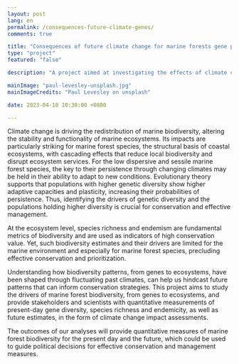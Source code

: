 ```yaml
---
layout: post
lang: en
permalink: /consequences-future-climate-genes/
comments: true

title: "Consequences of future climate change for marine forests gene pools"
type: "project"
featured: "false"

description: "A project aimed at investigating the effects of climate change on key marine forest species, such as kelp, fucoids and cold-water corals."

mainImage: "paul-levesley-unsplash.jpg"
mainImageCredits: "Paul Levesley on unsplash"

date: 2023-04-18 10:30:00 +0800

---
```


Climate change is driving the redistribution of marine biodiversity, altering the stability and functionality of marine ecosystems. Its impacts are particularly striking for marine forest species, the structural basis of coastal ecosystems, with cascading effects that reduce local biodiversity and disrupt ecosystem services. For the low dispersive and sessile marine forest species, the key to their persistence through changing climates may be held in their ability to adapt to new conditions. Evolutionary theory supports that populations with higher genetic diversity show higher adaptive capacities and plasticity, increasing their probabilities of persistence. Thus, identifying the drivers of genetic diversity and the populations holding higher diversity is crucial for conservation and effective management. 

At the ecosystem level, species richness and endemism are fundamental metrics of biodiversity and are used as indicators of high conservation value. Yet, such biodiversity estimates and their drivers are limited for the marine environment and especially for marine forest species, precluding effective conservation and prioritization.

Understanding how biodiversity patterns, from genes to ecosystems, have been shaped through fluctuating past climates, can help us hindcast future patterns that can inform conservation strategies. This project aims to study the drivers of marine forest biodiversity, from genes to ecosystems, and provide stakeholders and scientists with quantitative measurements of present-day gene diversity, species richness and endemicity, as well as future estimates, in the form of climate change impact assessments.

The outcomes of our analyses will provide quantitative measures of marine forest biodiversity for the present day and the future, which could be used to guide political decisions for effective conservation and management measures.